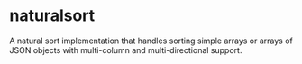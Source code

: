 # naturalsort
A natural sort implementation that handles sorting simple arrays or arrays of JSON objects with multi-column and multi-directional support.
